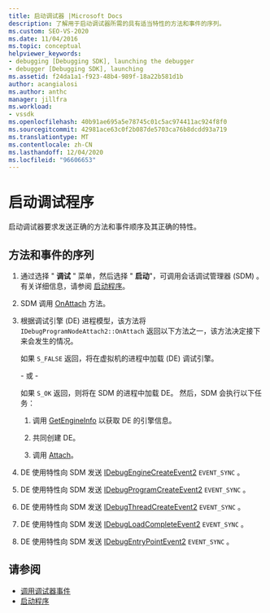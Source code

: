 ```yaml
---
title: 启动调试器 |Microsoft Docs
description: 了解用于启动调试器所需的具有适当特性的方法和事件的序列。
ms.custom: SEO-VS-2020
ms.date: 11/04/2016
ms.topic: conceptual
helpviewer_keywords:
- debugging [Debugging SDK], launching the debugger
- debugger [Debugging SDK], launching
ms.assetid: f24da1a1-f923-48b4-989f-18a22b581d1b
author: acangialosi
ms.author: anthc
manager: jillfra
ms.workload:
- vssdk
ms.openlocfilehash: 40b91ae695a5e78745c01c5ac974411ac924f8f0
ms.sourcegitcommit: 42981ace63c0f2b087de5703ca76b8dcdd93a719
ms.translationtype: MT
ms.contentlocale: zh-CN
ms.lasthandoff: 12/04/2020
ms.locfileid: "96606653"
---
```

# <a name="launch-the-debugger"></a>启动调试程序
启动调试器要求发送正确的方法和事件顺序及其正确的特性。

## <a name="sequences-of-methods-and-events"></a>方法和事件的序列

1. 通过选择 " **调试** " 菜单，然后选择 " **启动**"，可调用会话调试管理器 (SDM) 。 有关详细信息，请参阅 [启动程序](../../extensibility/debugger/launching-a-program.md)。

2. SDM 调用 [OnAttach](../../extensibility/debugger/reference/idebugprogramnodeattach2-onattach.md) 方法。

3. 根据调试引擎 (DE) 进程模型，该方法将 `IDebugProgramNodeAttach2::OnAttach` 返回以下方法之一，该方法决定接下来会发生的情况。

     如果 `S_FALSE` 返回，将在虚拟机的进程中加载 (DE) 调试引擎。

     \- 或 -

     如果 `S_OK` 返回，则将在 SDM 的进程中加载 DE。 然后，SDM 会执行以下任务：

    1. 调用 [GetEngineInfo](../../extensibility/debugger/reference/idebugprogramnode2-getengineinfo.md) 以获取 DE 的引擎信息。

    2. 共同创建 DE。

    3. 调用 [Attach](../../extensibility/debugger/reference/idebugengine2-attach.md)。

4. DE 使用特性向 SDM 发送 [IDebugEngineCreateEvent2](../../extensibility/debugger/reference/idebugenginecreateevent2.md) `EVENT_SYNC` 。

5. DE 使用特性向 SDM 发送 [IDebugProgramCreateEvent2](../../extensibility/debugger/reference/idebugprogramcreateevent2.md) `EVENT_SYNC` 。

6. DE 使用特性向 SDM 发送 [IDebugThreadCreateEvent2](../../extensibility/debugger/reference/idebugthreadcreateevent2.md) `EVENT_SYNC` 。

7. DE 使用特性向 SDM 发送 [IDebugLoadCompleteEvent2](../../extensibility/debugger/reference/idebugloadcompleteevent2.md) `EVENT_SYNC` 。

8. DE 使用特性向 SDM 发送 [IDebugEntryPointEvent2](../../extensibility/debugger/reference/idebugentrypointevent2.md) `EVENT_SYNC` 。

## <a name="see-also"></a>请参阅
- [调用调试器事件](../../extensibility/debugger/calling-debugger-events.md)
- [启动程序](../../extensibility/debugger/launching-a-program.md)
